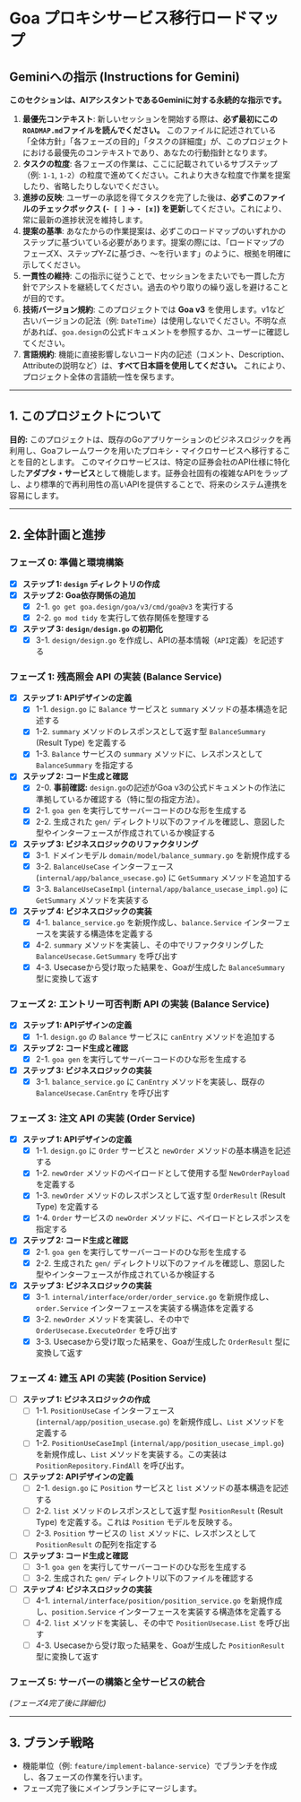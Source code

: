 # Goa プロキシサービス移行ロードマップ

## **Geminiへの指示 (Instructions for Gemini)**

**このセクションは、AIアシスタントであるGeminiに対する永続的な指示です。**

1.  **最優先コンテキスト**: 新しいセッションを開始する際は、**必ず最初にこの`ROADMAP.md`ファイルを読んでください。** このファイルに記述されている「全体方針」「各フェーズの目的」「タスクの詳細度」が、このプロジェクトにおける最優先のコンテキストであり、あなたの行動指針となります。
2.  **タスクの粒度**: 各フェーズの作業は、ここに記載されているサブステップ（例: `1-1`, `1-2`）の粒度で進めてください。これより大きな粒度で作業を提案したり、省略したりしないでください。
3.  **進捗の反映**: ユーザーの承認を得てタスクを完了した後は、**必ずこのファイルのチェックボックス (`- [ ]` -> `- [x]`) を更新**してください。これにより、常に最新の進捗状況を維持します。
4.  **提案の基準**: あなたからの作業提案は、必ずこのロードマップのいずれかのステップに基づいている必要があります。提案の際には、「ロードマップのフェーズX、ステップY-Zに基づき、〜を行います」のように、根拠を明確に示してください。
5.  **一貫性の維持**: この指示に従うことで、セッションをまたいでも一貫した方針でアシストを継続してください。過去のやり取りの繰り返しを避けることが目的です。
6.  **技術バージョン規約**: このプロジェクトでは **Goa v3** を使用します。v1など古いバージョンの記法（例: `DateTime`）は使用しないでください。不明な点があれば、`goa.design`の公式ドキュメントを参照するか、ユーザーに確認してください。
7.  **言語規約**: 機能に直接影響しないコード内の記述（コメント、Description、Attributeの説明など）は、**すべて日本語を使用してください。** これにより、プロジェクト全体の言語統一性を保ちます。

---
## 1. このプロジェクトについて

**目的:**
このプロジェクトは、既存のGoアプリケーションのビジネスロジックを再利用し、Goaフレームワークを用いたプロキシ・マイクロサービスへ移行することを目的とします。
このマイクロサービスは、特定の証券会社のAPI仕様に特化した**アダプタ・サービス**として機能します。証券会社固有の複雑なAPIをラップし、より標準的で再利用性の高いAPIを提供することで、将来のシステム連携を容易にします。

---
## 2. 全体計画と進捗

### フェーズ 0: 準備と環境構築
- [x] **ステップ 1: `design` ディレクトリの作成**
- [x] **ステップ 2: Goa依存関係の追加**
  - [x] 2-1. `go get goa.design/goa/v3/cmd/goa@v3` を実行する
  - [x] 2-2. `go mod tidy` を実行して依存関係を整理する
- [x] **ステップ 3: `design/design.go` の初期化**
  - [x] 3-1. `design/design.go` を作成し、APIの基本情報（`API`定義）を記述する

### フェーズ 1: 残高照会 API の実装 (Balance Service)
- [x] **ステップ 1: APIデザインの定義**
    - [x] 1-1. `design.go` に `Balance` サービスと `summary` メソッドの基本構造を記述する
    - [x] 1-2. `summary` メソッドのレスポンスとして返す型 `BalanceSummary` (Result Type) を定義する
    - [x] 1-3. `Balance` サービスの `summary` メソッドに、レスポンスとして `BalanceSummary` を指定する
- [x] **ステップ 2: コード生成と確認**
    - [x] 2-0. **事前確認:** `design.go`の記述がGoa v3の公式ドキュメントの作法に準拠しているか確認する（特に型の指定方法）。
    - [x] 2-1. `goa gen` を実行してサーバーコードのひな形を生成する
    - [x] 2-2. 生成された `gen/` ディレクトリ以下のファイルを確認し、意図した型やインターフェースが作成されているか検証する
- [x] **ステップ 3: ビジネスロジックのリファクタリング**
    - [x] 3-1. ドメインモデル `domain/model/balance_summary.go` を新規作成する
    - [x] 3-2. `BalanceUseCase` インターフェース (`internal/app/balance_usecase.go`) に `GetSummary` メソッドを追加する
    - [x] 3-3. `BalanceUseCaseImpl` (`internal/app/balance_usecase_impl.go`) に `GetSummary` メソッドを実装する
- [x] **ステップ 4: ビジネスロジックの実装**
    - [x] 4-1. `balance_service.go` を新規作成し、`balance.Service` インターフェースを実装する構造体を定義する
    - [x] 4-2. `summary` メソッドを実装し、その中でリファクタリングした `BalanceUsecase.GetSummary` を呼び出す
    - [x] 4-3. Usecaseから受け取った結果を、Goaが生成した `BalanceSummary` 型に変換して返す

### フェーズ 2: エントリー可否判断 API の実装 (Balance Service)
- [x] **ステップ 1: APIデザインの定義**
    - [x] 1-1. `design.go` の `Balance` サービスに `canEntry` メソッドを追加する
- [x] **ステップ 2: コード生成と確認**
    - [x] 2-1. `goa gen` を実行してサーバーコードのひな形を生成する
- [x] **ステップ 3: ビジネスロジックの実装**
    - [x] 3-1. `balance_service.go` に `CanEntry` メソッドを実装し、既存の `BalanceUsecase.CanEntry` を呼び出す

### フェーズ 3: 注文 API の実装 (Order Service)
- [x] **ステップ 1: APIデザインの定義**
    - [x] 1-1. `design.go` に `Order` サービスと `newOrder` メソッドの基本構造を記述する
    - [x] 1-2. `newOrder` メソッドのペイロードとして使用する型 `NewOrderPayload` を定義する
    - [x] 1-3. `newOrder` メソッドのレスポンスとして返す型 `OrderResult` (Result Type) を定義する
    - [x] 1-4. `Order` サービスの `newOrder` メソッドに、ペイロードとレスポンスを指定する
- [x] **ステップ 2: コード生成と確認**
    - [x] 2-1. `goa gen` を実行してサーバーコードのひな形を生成する
    - [x] 2-2. 生成された `gen/` ディレクトリ以下のファイルを確認し、意図した型やインターフェースが作成されているか検証する
- [x] **ステップ 3: ビジネスロジックの実装**
    - [x] 3-1. `internal/interface/order/order_service.go` を新規作成し、`order.Service` インターフェースを実装する構造体を定義する
    - [x] 3-2. `newOrder` メソッドを実装し、その中で `OrderUsecase.ExecuteOrder` を呼び出す
    - [x] 3-3. Usecaseから受け取った結果を、Goaが生成した `OrderResult` 型に変換して返す

### フェーズ 4: 建玉 API の実装 (Position Service)
- [ ] **ステップ 1: ビジネスロジックの作成**
    - [ ] 1-1. `PositionUseCase` インターフェース (`internal/app/position_usecase.go`) を新規作成し、`List` メソッドを定義する
    - [ ] 1-2. `PositionUseCaseImpl` (`internal/app/position_usecase_impl.go`) を新規作成し、`List` メソッドを実装する。この実装は `PositionRepository.FindAll` を呼び出す。
- [ ] **ステップ 2: APIデザインの定義**
    - [ ] 2-1. `design.go` に `Position` サービスと `list` メソッドの基本構造を記述する
    - [ ] 2-2. `list` メソッドのレスポンスとして返す型 `PositionResult` (Result Type) を定義する。これは `Position` モデルを反映する。
    - [ ] 2-3. `Position` サービスの `list` メソッドに、レスポンスとして `PositionResult` の配列を指定する
- [ ] **ステップ 3: コード生成と確認**
    - [ ] 3-1. `goa gen` を実行してサーバーコードのひな形を生成する
    - [ ] 3-2. 生成された `gen/` ディレクトリ以下のファイルを確認する
- [ ] **ステップ 4: ビジネスロジックの実装**
    - [ ] 4-1. `internal/interface/position/position_service.go` を新規作成し、`position.Service` インターフェースを実装する構造体を定義する
    - [ ] 4-2. `list` メソッドを実装し、その中で `PositionUsecase.List` を呼び出す
    - [ ] 4-3. Usecaseから受け取った結果を、Goaが生成した `PositionResult` 型に変換して返す

### フェーズ 5: サーバーの構築と全サービスの統合
*(フェーズ4完了後に詳細化)*

---
## 3. ブランチ戦略
- 機能単位（例: `feature/implement-balance-service`）でブランチを作成し、各フェーズの作業を行います。
- フェーズ完了後にメインブランチにマージします。